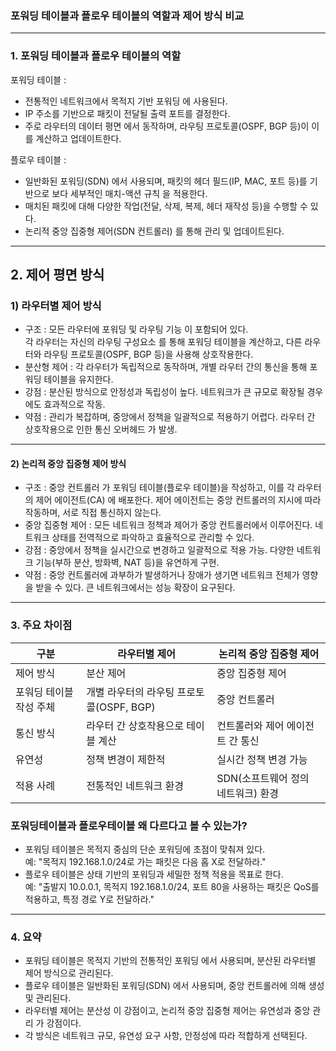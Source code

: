 ###  포워딩 테이블과 플로우 테이블의 역할과 제어 방식 비교 

---

###  1. 포워딩 테이블과 플로우 테이블의 역할 
  포워딩 테이블 :
  - 전통적인 네트워크에서  목적지 기반 포워딩 에 사용된다.
  - IP 주소를 기반으로 패킷이 전달될 출력 포트를 결정한다.
  - 주로  라우터의 데이터 평면 에서 동작하며, 라우팅 프로토콜(OSPF, BGP 등)이 이를 계산하고 업데이트한다.
  
  플로우 테이블 :
  -  일반화된 포워딩(SDN) 에서 사용되며, 패킷의 헤더 필드(IP, MAC, 포트 등)를 기반으로 보다 세부적인  매치-액션 규칙 을 적용한다.
  - 매치된 패킷에 대해 다양한 작업(전달, 삭제, 복제, 헤더 재작성 등)을 수행할 수 있다.
  -  논리적 중앙 집중형 제어(SDN 컨트롤러) 를 통해 관리 및 업데이트된다.

---

##  2. 제어 평면 방식 
###  1) 라우터별 제어 방식 
  - 구조 : 모든 라우터에  포워딩 및 라우팅 기능 이 포함되어 있다.         
각 라우터는 자신의  라우팅 구성요소 를 통해 포워딩 테이블을 계산하고, 다른 라우터와 라우팅 프로토콜(OSPF, BGP 등)을 사용해 상호작용한다.         
  - 분산형 제어 : 각 라우터가 독립적으로 동작하며, 개별 라우터 간의 통신을 통해 포워딩 테이블을 유지한다.     
  - 강점 : 분산된 방식으로 안정성과 독립성이 높다.     네트워크가 큰 규모로 확장될 경우에도 효과적으로 작동.
  - 약점 : 관리가 복잡하며, 중앙에서 정책을 일괄적으로 적용하기 어렵다.     라우터 간 상호작용으로 인한  통신 오버헤드 가 발생.     

---

####  2) 논리적 중앙 집중형 제어 방식 
  - 구조 : 중앙 컨트롤러 가 포워딩 테이블(플로우 테이블)을 작성하고, 이를 각 라우터의  제어 에이전트(CA) 에 배포한다.      제어 에이전트는 중앙 컨트롤러의 지시에 따라 작동하며, 서로 직접 통신하지 않는다.
  - 중앙 집중형 제어 : 모든 네트워크 정책과 제어가 중앙 컨트롤러에서 이루어진다.      네트워크 상태를 전역적으로 파악하고 효율적으로 관리할 수 있다.
  - 강점 : 중앙에서 정책을 실시간으로 변경하고 일괄적으로 적용 가능.      다양한 네트워크 기능(부하 분산, 방화벽, NAT 등)을 유연하게 구현.
  - 약점 : 중앙 컨트롤러에 과부하가 발생하거나 장애가 생기면 네트워크 전체가 영향을 받을 수 있다.     큰 네트워크에서는 성능 확장이 요구된다.

---

###  3. 주요 차이점 

|  구분                    |  라우터별 제어                          |  논리적 중앙 집중형 제어               |
|---------------------------|------------------------------------------|------------------------------------------|
|  제어 방식               | 분산 제어                                | 중앙 집중형 제어                         |
|  포워딩 테이블 작성 주체  | 개별 라우터의 라우팅 프로토콜(OSPF, BGP) | 중앙 컨트롤러                            |
|  통신 방식               | 라우터 간 상호작용으로 테이블 계산       | 컨트롤러와 제어 에이전트 간 통신         |
|  유연성                  | 정책 변경이 제한적                      | 실시간 정책 변경 가능                    |
|  적용 사례               | 전통적인 네트워크 환경                   | SDN(소프트웨어 정의 네트워크) 환경       |

### 포워딩테이블과 플로우테이블 왜 다르다고 볼 수 있는가?
- 포워딩 테이블은 목적지 중심의 단순 포워딩에 초점이 맞춰져 있다.     
예: "목적지 192.168.1.0/24로 가는 패킷은 다음 홉 X로 전달하라."
- 플로우 테이블은 상태 기반의 포워딩과 세밀한 정책 적용을 목표로 한다.      
예: "출발지 10.0.0.1, 목적지 192.168.1.0/24, 포트 80을 사용하는 패킷은 QoS를 적용하고, 특정 경로 Y로 전달하라."

---

###  4. 요약 
- 포워딩 테이블은  목적지 기반의 전통적인 포워딩 에서 사용되며, 분산된 라우터별 제어 방식으로 관리된다.
- 플로우 테이블은  일반화된 포워딩(SDN) 에서 사용되며, 중앙 컨트롤러에 의해 생성 및 관리된다.
- 라우터별 제어는  분산성 이 강점이고, 논리적 중앙 집중형 제어는  유연성과 중앙 관리 가 강점이다.
- 각 방식은 네트워크 규모, 유연성 요구 사항, 안정성에 따라 적합하게 선택된다.
